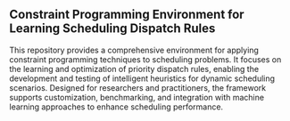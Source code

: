 ## Constraint Programming Environment for Learning Scheduling Dispatch Rules

This repository provides a comprehensive environment for applying constraint programming techniques to scheduling problems. It focuses on the learning and optimization of priority dispatch rules, enabling the development and testing of intelligent heuristics for dynamic scheduling scenarios. Designed for researchers and practitioners, the framework supports customization, benchmarking, and integration with machine learning approaches to enhance scheduling performance.